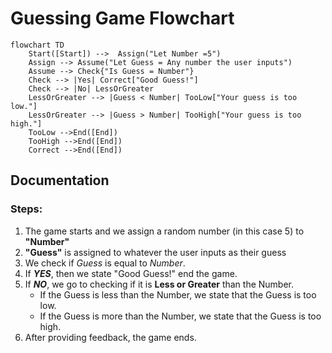 # Guessing Game Flowchart
```mermaid 
flowchart TD
    Start([Start]) -->  Assign("Let Number =5")
    Assign --> Assume("Let Guess = Any number the user inputs")
    Assume --> Check{"Is Guess = Number"}
    Check --> |Yes| Correct["Good Guess!"]
    Check --> |No| LessOrGreater 
    LessOrGreater --> |Guess < Number| TooLow["Your guess is too low."]
    LessOrGreater --> |Guess > Number| TooHigh["Your guess is too high."]
    TooLow -->End([End])
    TooHigh -->End([End])
    Correct -->End([End])
```

## Documentation 
### Steps:
1. The game starts and we assign a random number (in this case 5) to **"Number"**
2. **"Guess"** is assigned to whatever the user inputs as their guess 
3. We check if _Guess_ is equal to _Number_. 
4. If **_YES_**, then we state "Good Guess!" end the game. 
5. If **_NO_**, we go to checking if it is **Less or Greater** than the Number. 
    * If the Guess is less than the Number, we state that the Guess is too low.
    * If the Guess is more than the Number, we state that the Guess is too high. 
6. After providing feedback, the game ends. 